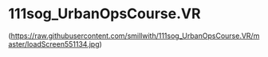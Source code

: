 # 111sog_UrbanOpsCourse.VR

(https://raw.githubusercontent.com/smillwith/111sog_UrbanOpsCourse.VR/master/loadScreen551134.jpg)
